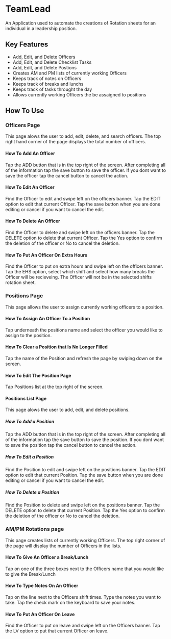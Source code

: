 # TeamLead

An Application used to automate the creations of Rotation sheets for an individual in a leadership position.   

## Key Features

- Add, Edit, and Delete Officers
- Add, Edit, and Delete Checklist Tasks
- Add, Edit, and Delete Postions
- Creates AM and PM lists of currently working Officers
- Keeps track of notes on Officers
- Keeps track of breaks and lunchs
- Keeps track of tasks throught the day
- Allows currently working Officers the be assaigned to positions

## How To Use

### Officers Page

This page alows the user to add, edit, delete, and search officers. The top right hand corner of the page displays the total number of officers.

#### How To Add An Officer

Tap the ADD button that is in the top right of the screen. After completing all of the information tap the save button to save the officer. If you dont want to save the officer tap the cancel button to cancel the action.

#### How To Edit An Officer

Find the Officer to edit and swipe left on the officers banner. Tap the EDIT option to edit that current Officer. Tap the save button when you are done editing or cancel if you want to cancel the edit. 

#### How To Delete An Officer

Find the Officer to delete and swipe left on the officers banner. Tap the DELETE option to delete that current Officer. Tap the Yes option to confirm the deletion of the officer or No to cancel the deletion.

#### How To Put An Officer On Extra Hours

Find the Officer to put on extra hours and swipe left on the officers banner. Tap the EHS option, select which shift and select how many breaks the Officer will be recieveing. The Officer will not be in the selected shifts rotation sheet.

### Positions Page

This page allows the user to assign currently working officers to a position.

#### How To Assign An Officer To a Position 

Tap underneath the positions name and select the officer you would like to assign to the position.

#### How To Clear a Position that Is No Longer Filled

Tap the name of the Position and refresh the page by swiping down on the screen.

#### How To Edit The Position Page

Tap Positions list at the top right of the screen.

#### Positions List Page

This page alows the user to add, edit, and delete positions. 

##### How To Add a Position 

Tap the ADD button that is in the top right of the screen. After completing all of the information tap the save button to save the position. If you dont want to save the position tap the cancel button to cancel the action.

##### How To Edit a Position

Find the Position to edit and swipe left on the positions banner. Tap the EDIT option to edit that current Position. Tap the save button when you are done editing or cancel if you want to cancel the edit.

##### How To Delete a Position

Find the Position to delete and swipe left on the positions banner. Tap the DELETE option to delete that current Position. Tap the Yes option to confirm the deletion of the officer or No to cancel the deletion.

### AM/PM Rotations page

This page creates lists of currently working Officers. The top right corner of the page will display the number of Officers in the lists. 

#### How To Give An Officer a Break/Lunch

Tap on one of the three boxes next to the Officers name that you would like to give the Break/Lunch

#### How To Type Notes On An Officer

Tap on the line next to the Officers shift times. Type the notes you want to take. Tap the check mark on the keyboard to save your notes.

#### How To Put An Officer On Leave

Find the Officer to put on leave and swipe left on the Officers banner. Tap the LV option to put that current Officer on leave.











